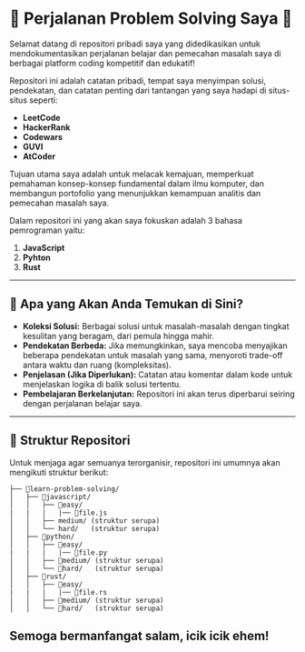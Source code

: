 # 🚀 Perjalanan Problem Solving Saya 🚀

Selamat datang di repositori pribadi saya yang didedikasikan untuk mendokumentasikan perjalanan belajar dan pemecahan masalah saya di berbagai platform coding kompetitif dan edukatif!

Repositori ini adalah catatan pribadi, tempat saya menyimpan solusi, pendekatan, dan catatan penting dari tantangan yang saya hadapi di situs-situs seperti:

- **LeetCode**
- **HackerRank**
- **Codewars**
- **GUVI**
- **AtCoder**

Tujuan utama saya adalah untuk melacak kemajuan, memperkuat pemahaman konsep-konsep fundamental dalam ilmu komputer, dan membangun portofolio yang menunjukkan kemampuan analitis dan pemecahan masalah saya.

Dalam repositori ini yang akan saya fokuskan adalah 3 bahasa pemrograman yaitu:
1. **JavaScript** 
2. **Pyhton**
3. **Rust**

---

## 🎯 Apa yang Akan Anda Temukan di Sini?

* **Koleksi Solusi:** Berbagai solusi untuk masalah-masalah dengan tingkat kesulitan yang beragam, dari pemula hingga mahir.
* **Pendekatan Berbeda:** Jika memungkinkan, saya mencoba menyajikan beberapa pendekatan untuk masalah yang sama, menyoroti trade-off antara waktu dan ruang (kompleksitas).
* **Penjelasan (Jika Diperlukan):** Catatan atau komentar dalam kode untuk menjelaskan logika di balik solusi tertentu.
* **Pembelajaran Berkelanjutan:** Repositori ini akan terus diperbarui seiring dengan perjalanan belajar saya.

---

## 📂 Struktur Repositori

Untuk menjaga agar semuanya terorganisir, repositori ini umumnya akan mengikuti struktur berikut:

```text
├── 📂learn-problem-solving/                
│   ├── 📂javascript/     
│   │   ├── 📂easy/
|   |   |   |── 📄file.js              
│   │   ├── medium/ (struktur serupa)
│   │   └── hard/   (struktur serupa)
│   ├── 📂python/     
│   │   ├── 📂easy/
|   |   |   |── 📄file.py              
│   │   ├── 📂medium/ (struktur serupa)
│   │   └── 📂hard/   (struktur serupa)
│   ├── 📂rust/     
│   │   ├── 📂easy/
|   |   |   |── 📄file.rs              
│   │   ├── 📂medium/ (struktur serupa)
│   │   └── 📂hard/   (struktur serupa)
```

## Semoga bermanfangat salam, icik icik ehem! 